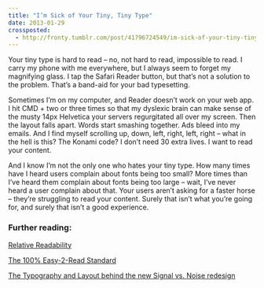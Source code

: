 ```yaml
---
title: "I’m Sick of Your Tiny, Tiny Type"
date: 2013-01-29
crossposted:
  - http://fronty.tumblr.com/post/41796724549/im-sick-of-your-tiny-tiny-type
---
```


Your tiny type is hard to read – no, not hard to read, impossible to read. I carry my phone with me everywhere, but I always seem to forget my magnifying glass. I tap the Safari Reader button, but that’s not a solution to the problem. That’s a band-aid for your bad typesetting.

Sometimes I’m on my computer, and Reader doesn’t work on your web app. I hit CMD + two or three times so that my dyslexic brain can make sense of the musty 14px Helvetica your servers regurgitated all over my screen. Then the layout falls apart. Words start smashing together. Ads bleed into my emails. And I find myself scrolling up, down, left, right, left, right – what in the hell is this? The Konami code? I don’t need 30 extra lives. I want to read your content.

And I know I’m not the only one who hates your tiny type. How many times have I heard users complain about fonts being too small? More times than I’ve heard them complain about fonts being too large – wait, I’ve never heard a user complain about that. Your users aren’t asking for a faster horse – they’re struggling to read your content. Surely that isn’t what you’re going for, and surely that isn’t a good experience.

### Further reading:

[Relative Readability](http://wm4.wilsonminer.com/posts/2008/oct/20/relative-readability/)

[The 100% Easy-2-Read Standard](http://informationarchitects.net/blog/100e2r/)

[The Typography and Layout behind the new Signal vs. Noise redesign](http://37signals.com/svn/posts/3285-the-typography-and-layout-behind-the-new-signal-vs-noise-redesign)
